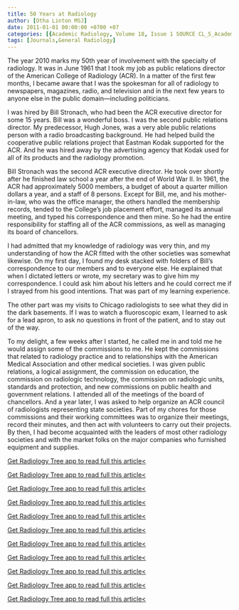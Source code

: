 ```yaml
---
title: 50 Years at Radiology
author: [Otha Linton MSJ]
date: 2011-01-01 00:00:00 +0700 +07
categories: [{Academic Radiology, Volume 18, Issue 1 SOURCE CL_S_AcademicRadiologyVolume18Issue1 1}]
tags: [Journals,General Radiology]
---
```

The year 2010 marks my 50th year of involvement with the specialty of radiology. It was in June 1961 that I took my job as public relations director of the American College of Radiology (ACR). In a matter of the first few months, I became aware that I was the spokesman for all of radiology to newspapers, magazines, radio, and television and in the next few years to anyone else in the public domain—including politicians.

I was hired by Bill Stronach, who had been the ACR executive director for some 15 years. Bill was a wonderful boss. I was the second public relations director. My predecessor, Hugh Jones, was a very able public relations person with a radio broadcasting background. He had helped build the cooperative public relations project that Eastman Kodak supported for the ACR. And he was hired away by the advertising agency that Kodak used for all of its products and the radiology promotion.

Bill Stronach was the second ACR executive director. He took over shortly after he finished law school a year after the end of World War II. In 1961, the ACR had approximately 5000 members, a budget of about a quarter million dollars a year, and a staff of 8 persons. Except for Bill, me, and his mother-in-law, who was the office manager, the others handled the membership records, tended to the College’s job placement effort, managed its annual meeting, and typed his correspondence and then mine. So he had the entire responsibility for staffing all of the ACR commissions, as well as managing its board of chancellors.

I had admitted that my knowledge of radiology was very thin, and my understanding of how the ACR fitted with the other societies was somewhat likewise. On my first day, I found my desk stacked with folders of Bill’s correspondence to our members and to everyone else. He explained that when I dictated letters or wrote, my secretary was to give him my correspondence. I could ask him about his letters and he could correct me if I strayed from his good intentions. That was part of my learning experience.

The other part was my visits to Chicago radiologists to see what they did in the dark basements. If I was to watch a fluoroscopic exam, I learned to ask for a lead apron, to ask no questions in front of the patient, and to stay out of the way.

To my delight, a few weeks after I started, he called me in and told me he would assign some of the commissions to me. He kept the commissions that related to radiology practice and to relationships with the American Medical Association and other medical societies. I was given public relations, a logical assignment, the commission on education, the commission on radiologic technology, the commission on radiologic units, standards and protection, and new commissions on public health and government relations. I attended all of the meetings of the board of chancellors. And a year later, I was asked to help organize an ACR council of radiologists representing state societies. Part of my chores for those commissions and their working committees was to organize their meetings, record their minutes, and then act with volunteers to carry out their projects. By then, I had become acquainted with the leaders of most other radiology societies and with the market folks on the major companies who furnished equipment and supplies.

[Get Radiology Tree app to read full this article<](https://clinicalpub.com/app)

[Get Radiology Tree app to read full this article<](https://clinicalpub.com/app)

[Get Radiology Tree app to read full this article<](https://clinicalpub.com/app)

[Get Radiology Tree app to read full this article<](https://clinicalpub.com/app)

[Get Radiology Tree app to read full this article<](https://clinicalpub.com/app)

[Get Radiology Tree app to read full this article<](https://clinicalpub.com/app)

[Get Radiology Tree app to read full this article<](https://clinicalpub.com/app)

[Get Radiology Tree app to read full this article<](https://clinicalpub.com/app)

[Get Radiology Tree app to read full this article<](https://clinicalpub.com/app)

[Get Radiology Tree app to read full this article<](https://clinicalpub.com/app)

[Get Radiology Tree app to read full this article<](https://clinicalpub.com/app)